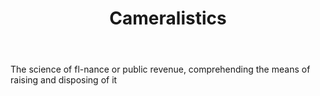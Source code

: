 ---
title: Cameralistics
letter: C
permalink: "/definitions/bld-cameralistics.html"
body: The science of fl-nance or public revenue, comprehending the means of raising
  and disposing of it
published_at: '2018-07-07'
source: Black's Law Dictionary 2nd Ed (1910)
layout: post
---